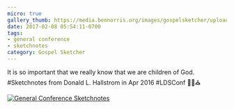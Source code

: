```yaml
---
micro: true
gallery_thumb: https://media.bennorris.org/images/gospelsketcher/uploads/2018/d491fe97f3.jpg
date: 2017-02-08 05:54:11-0700
tags:
- general conference
- sketchnotes
category: Gospel Sketcher
---
```


It is so important that we really know that we are children of God. #Sketchnotes from Donald L. Hallstrom in Apr 2016 #LDSConf ✍🏼⛪️

[![General Conference Sketchnotes](https://media.bennorris.org/images/gospelsketcher/uploads/2018/d491fe97f3.jpg)](https://media.bennorris.org/images/gospelsketcher/uploads/2018/d491fe97f3.jpg)
